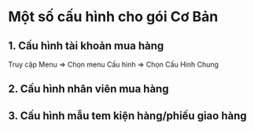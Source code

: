 # Một số cấu hình cho gói Cơ Bản

## 1. Cấu hình tài khoản mua hàng

Truy cập Menu => Chọn menu Cấu hình => Chọn Cấu Hình Chung

## 2. Cấu hình nhân viên mua hàng


## 3. Cấu hình mẫu tem kiện hàng/phiếu giao hàng
